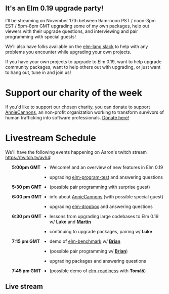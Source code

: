 ## It's an Elm 0.19 upgrade party!

I'll be streaming on November 17th between 9am-noon PST / noon-3pm EST / 5pm-8pm GMT
upgrading some of my own packages, help out viewers with their upgrade questions,
and interviewing and pair programming with special guests!

We'll also have folks available on the [elm-lang slack](https://elmlang.herokuapp.com/) to
help with any problems you encounter while upgrading your own projects.

If you have your own projects to upgrade to Elm 0.19, want to help upgrade community packages,
want to help others out with upgrading, or just want to hang out,
tune in and join us!

# Support our charity of the week

If you'd like to support our chosen charity, you can donate to support [AnnieCannons],
an non-profit organization working to transform survivors of human trafficking into software professionals.  [Donate here!](https://www.anniecannons.com/donate)

# Livestream Schedule

We'll have the following events happening on Aaron's twitch stream <https://twitch.tv/avh4>:

- <b class="schedule"><time datetime="2018-11-17T17:00Z">5:00pm GMT</time></b> Welcome! and an overview of new features in Elm 0.19
- <b class="schedule"></b> upgrading [elm-program-test] and answering questions
- <b class="schedule"><time datetime="2018-11-17T17:30Z">5:30 pm GMT</time></b> (possible pair programming with surprise guest)

- <b class="schedule"><time datetime="2018-11-17T18:00Z">6:00 pm GMT</time></b> info about [AnnieCannons](https://www.anniecannons.com/) (with possible special guest)
<!-- w/ **[Ayşegül]** -->
- <b class="schedule"></b> upgrading [elm-dropbox] and answering questions
- <b class="schedule"><time datetime="2018-11-17T18:30Z">6:30 pm GMT</time></b> lessons from upgrading large codebases to Elm 0.19 w/ **Luke** and **[Martin]**
- <b class="schedule"></b> continuing to upgrade packages, pairing w/ **Luke**

- <b class="schedule"><time datetime="2018-11-17T19:15Z">7:15 pm GMT</time></b> demo of [elm-benchmark] w/ **[Brian]**
- <b class="schedule"></b> (possible pair programming w/ **[Brian]**)
- <b class="schedule"></b> upgrading packages and answering questions
- <b class="schedule"><time datetime="2018-11-17T19:45Z">7:45 pm GMT</time></b> (possible demo of [elm-readiness] with **Tomáš**)

[Ayşegül]: https://twitter.com/AysSomething
[Martin]: https://twitter.com/janiczek
[Brian]: https://twitter.com/brianhicks

[AnnieCannons]: https://www.anniecannons.com/

[elm-program-test]: https://github.com/avh4/elm-program-test
[elm-dropbox]: https://github.com/avh4/elm-dropbox
[elm-benchmark]: https://package.elm-lang.org/packages/BrianHicks/elm-benchmark/latest
[elm-readiness]: https://kraklin.github.io/elm-readiness/

## Live stream

<div id="twitch-embed"></div>

<script src="https://embed.twitch.tv/embed/v1.js"></script>
<script type="text/javascript">
  new Twitch.Embed("twitch-embed", {
    width: 854,
    height: 480,
    channel: "avh4"
  });
</script>

<script src="https://code.jquery.com/jquery-3.3.1.slim.min.js" integrity="sha256-3edrmyuQ0w65f8gfBsqowzjJe2iM6n0nKciPUp8y+7E=" crossorigin="anonymous"></script>

<script src="https://cdnjs.cloudflare.com/ajax/libs/moment.js/2.22.2/moment.min.js"></script>
<script src="https://cdnjs.cloudflare.com/ajax/libs/moment-timezone/0.5.23/moment-timezone-with-data.min.js"></script>

<script type="text/javascript">

var zone_name =  moment.tz.guess();
var timezone = moment.tz(zone_name).zoneAbbr();

$('time').each(function() {
  var t = moment($(this).attr("datetime"));
  var localtime = t.format('LT ').toLowerCase() + timezone;
  $(this).text(localtime);
});
</script>

<style>
ul {
  padding-left: 10em;
}

li {
  position: relative;
}

b.schedule {
  display: inline-block;
  position: absolute;
  left: -8.5em;
}
</style>
